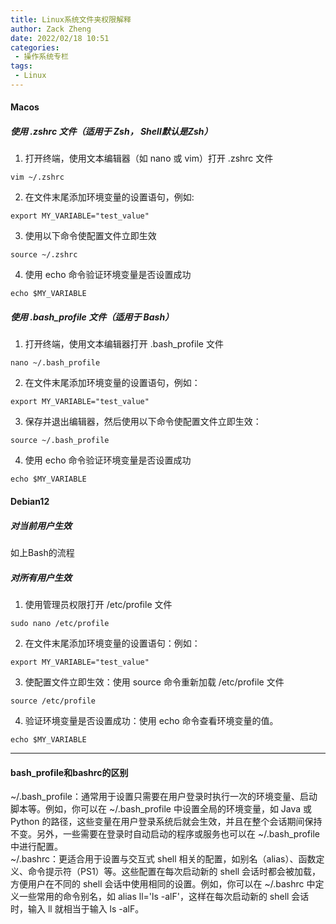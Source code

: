```yaml
---
title: Linux系统文件夹权限解释
author: Zack Zheng
date: 2022/02/18 10:51
categories:
 - 操作系统专栏
tags:
 - Linux
---
```


#### Macos

##### 使用 .zshrc 文件（适用于 Zsh， Shell默认是Zsh）

1. 打开终端，使用文本编辑器（如 nano 或 vim）打开 .zshrc 文件
```shell
vim ~/.zshrc
```

2. 在文件末尾添加环境变量的设置语句，例如:
```shell
export MY_VARIABLE="test_value"
```

3. 使用以下命令使配置文件立即生效
```shell
source ~/.zshrc
```

4. 使用 echo 命令验证环境变量是否设置成功
```shell
echo $MY_VARIABLE
```

##### 使用 .bash_profile 文件（适用于 Bash）

1. 打开终端，使用文本编辑器打开 .bash_profile 文件
```shell
nano ~/.bash_profile
```
2. 在文件末尾添加环境变量的设置语句，例如：
```shell
export MY_VARIABLE="test_value"
```
3. 保存并退出编辑器，然后使用以下命令使配置文件立即生效：
```shell
source ~/.bash_profile
```
4. 使用 echo 命令验证环境变量是否设置成功
```shell
echo $MY_VARIABLE
```

#### Debian12

##### 对当前用户生效

如上Bash的流程

##### 对所有用户生效

1. 使用管理员权限打开 /etc/profile 文件
```shell
sudo nano /etc/profile
```

2. 在文件末尾添加环境变量的设置语句：例如：

```shell
export MY_VARIABLE="test_value"
```

3. 使配置文件立即生效：使用 source 命令重新加载 /etc/profile 文件
```shell
source /etc/profile
```

4. 验证环境变量是否设置成功：使用 echo 命令查看环境变量的值。
```shell
echo $MY_VARIABLE
```  

-----------------------

#### bash_profile和bashrc的区别

~/.bash_profile：通常用于设置只需要在用户登录时执行一次的环境变量、启动脚本等。例如，你可以在 ~/.bash_profile 中设置全局的环境变量，如 Java 或 Python 的路径，这些变量在用户登录系统后就会生效，并且在整个会话期间保持不变。另外，一些需要在登录时自动启动的程序或服务也可以在 ~/.bash_profile 中进行配置。    
~/.bashrc：更适合用于设置与交互式 shell 相关的配置，如别名（alias）、函数定义、命令提示符（PS1）等。这些配置在每次启动新的 shell 会话时都会被加载，方便用户在不同的 shell 会话中使用相同的设置。例如，你可以在 ~/.bashrc 中定义一些常用的命令别名，如 alias ll='ls -alF'，这样在每次启动新的 shell 会话时，输入 ll 就相当于输入 ls -alF。
